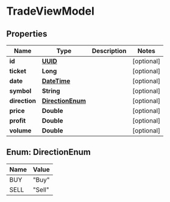 
# TradeViewModel

## Properties
Name | Type | Description | Notes
------------ | ------------- | ------------- | -------------
**id** | [**UUID**](UUID.md) |  |  [optional]
**ticket** | **Long** |  |  [optional]
**date** | [**DateTime**](DateTime.md) |  |  [optional]
**symbol** | **String** |  |  [optional]
**direction** | [**DirectionEnum**](#DirectionEnum) |  |  [optional]
**price** | **Double** |  |  [optional]
**profit** | **Double** |  |  [optional]
**volume** | **Double** |  |  [optional]


<a name="DirectionEnum"></a>
## Enum: DirectionEnum
Name | Value
---- | -----
BUY | &quot;Buy&quot;
SELL | &quot;Sell&quot;



